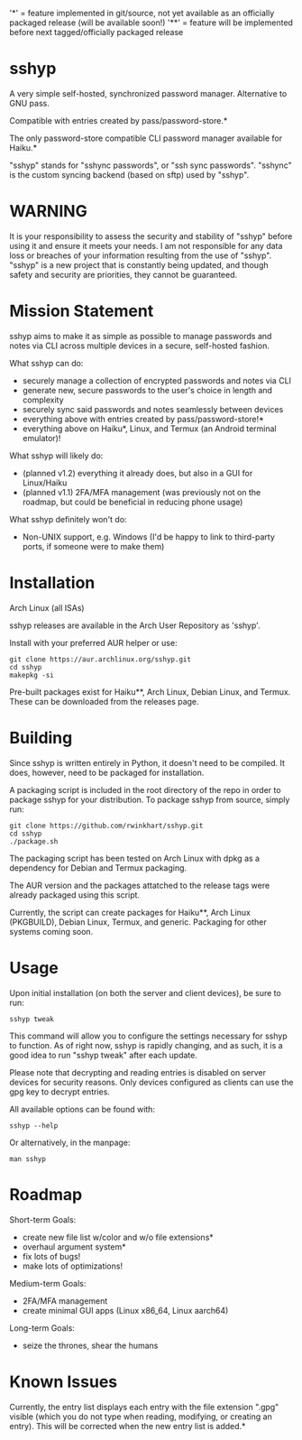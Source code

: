 '*' = feature implemented in git/source, not yet available as an officially packaged release (will be available soon!)
'**' = feature will be implemented before next tagged/officially packaged release
# sshyp
A very simple self-hosted, synchronized password manager. Alternative to GNU pass.

Compatible with entries created by pass/password-store.*

The only password-store compatible CLI password manager available for Haiku.*

"sshyp" stands for "sshync passwords", or "ssh sync passwords".
"sshync" is the custom syncing backend (based on sftp) used by "sshyp".

# WARNING
It is your responsibility to assess the security and stability of "sshyp" before using it and ensure it meets your needs.
I am not responsible for any data loss or breaches of your information resulting from the use of "sshyp".
"sshyp" is a new project that is constantly being updated, and though safety and security are priorities, they cannot be guaranteed.

# Mission Statement
sshyp aims to make it as simple as possible to manage passwords and notes via CLI across multiple devices in a secure, self-hosted fashion.

What sshyp can do:

- securely manage a collection of encrypted passwords and notes via CLI
- generate new, secure passwords to the user's choice in length and complexity
- securely sync said passwords and notes seamlessly between devices
- everything above with entries created by pass/password-store!*
- everything above on Haiku*, Linux, and Termux (an Android terminal emulator)!

What sshyp will likely do:

- (planned v1.2) everything it already does, but also in a GUI for Linux/Haiku
- (planned v1.1) 2FA/MFA management (was previously not on the roadmap, but could be beneficial in reducing phone usage)

What sshyp definitely won't do:

- Non-UNIX support, e.g. Windows (I'd be happy to link to third-party ports, if someone were to make them)

# Installation
Arch Linux (all ISAs)

sshyp releases are available in the Arch User Repository as 'sshyp'.

Install with your preferred AUR helper or use:

```
git clone https://aur.archlinux.org/sshyp.git
cd sshyp
makepkg -si
```

Pre-built packages exist for Haiku**, Arch Linux, Debian Linux, and Termux. These can be downloaded from the releases page.

# Building
Since sshyp is written entirely in Python, it doesn't need to be compiled. It does, however, need to be packaged for installation.

A packaging script is included in the root directory of the repo in order to package sshyp for your distribution. To package sshyp from source, simply run:

```
git clone https://github.com/rwinkhart/sshyp.git
cd sshyp
./package.sh
```

The packaging script has been tested on Arch Linux with dpkg as a dependency for Debian and Termux packaging.

The AUR version and the packages attatched to the release tags were already packaged using this script.

Currently, the script can create packages for Haiku**, Arch Linux (PKGBUILD), Debian Linux, Termux, and generic. Packaging for other systems coming soon.

# Usage
Upon initial installation (on both the server and client devices), be sure to run:

```
sshyp tweak
```

This command will allow you to configure the settings necessary for sshyp to function.
As of right now, sshyp is rapidly changing, and as such, it is a good idea to run "sshyp tweak" after each update.

Please note that decrypting and reading entries is disabled on server devices for security reasons. Only devices configured as clients can use the gpg key to decrypt entries.

All available options can be found with:

```
sshyp --help
```

Or alternatively, in the manpage:

```
man sshyp
```

# Roadmap
Short-term Goals:

- create new file list w/color and w/o file extensions*
- overhaul argument system*
- fix lots of bugs!
- make lots of optimizations!

Medium-term Goals:

- 2FA/MFA management
- create minimal GUI apps (Linux x86_64, Linux aarch64)

Long-term Goals:

- seize the thrones, shear the humans

# Known Issues
Currently, the entry list displays each entry with the file extension ".gpg" visible (which you do not type when reading, modifying, or creating an entry). This will be corrected when the new entry list is added.*
